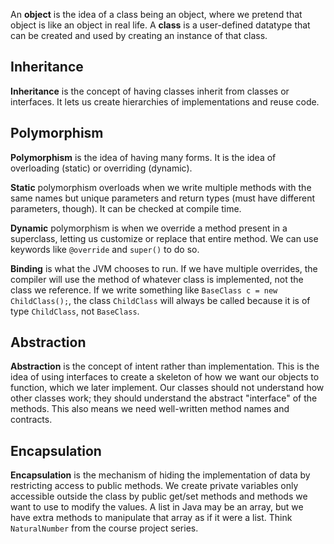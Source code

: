 An **object** is the idea of a class being an object, where we pretend that object is like an object in real life.
A **class** is a user-defined datatype that can be created and used by creating an instance of that class.

## Inheritance
**Inheritance** is the concept of having classes inherit from classes or interfaces. It lets us create hierarchies of implementations and reuse code. 

## Polymorphism
**Polymorphism** is the idea of having many forms. It is the idea of overloading (static) or overriding (dynamic). 

**Static** polymorphism overloads when we write multiple methods with the same names but unique parameters and return types (must have different parameters, though). It can be checked at compile time. 

**Dynamic** polymorphism is when we override a method present in a superclass, letting us customize or replace that entire method. We can use keywords like `@override` and `super()` to do so. 

**Binding** is what the JVM chooses to run. If we have multiple overrides, the compiler will use the method of whatever class is implemented, not the class we reference. If we write something like `BaseClass c = new ChildClass();`, the class `ChildClass` will always be called because it is of type `ChildClass`, not `BaseClass`. 

## Abstraction
**Abstraction** is the concept of intent rather than implementation. This is the idea of using interfaces to create a skeleton of how we want our objects to function, which we later implement. Our classes should not understand how other classes work; they should understand the abstract "interface" of the methods. This also means we need well-written method names and contracts. 
## Encapsulation
**Encapsulation** is the mechanism of hiding the implementation of data by restricting access to public methods. We create private variables only accessible outside the class by public get/set methods and methods we want to use to modify the values. A list in Java may be an array, but we have extra methods to manipulate that array as if it were a list. Think `NaturalNumber` from the course project series. 